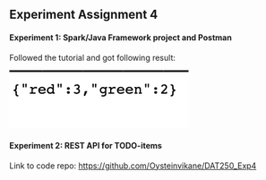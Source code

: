 ## Experiment Assignment 4


#### Experiment 1: Spark/Java Framework project and Postman

Followed the tutorial and got following result: 

![image](https://github.com/Oysteinvikane/DAT250/blob/main/Pictures/Expass4/localhost.png)

#### Experiment 2: REST API for TODO-items

Link to code repo: https://github.com/Oysteinvikane/DAT250_Exp4



